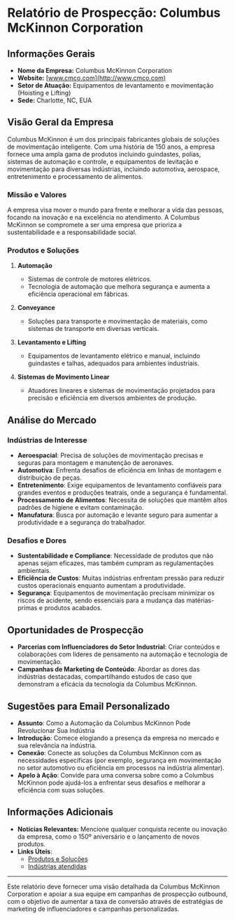 # Relatório de Prospecção: Columbus McKinnon Corporation

## Informações Gerais
- **Nome da Empresa:** Columbus McKinnon Corporation
- **Website:** [www.cmco.com](http://www.cmco.com)
- **Setor de Atuação:** Equipamentos de levantamento e movimentação (Hoisting e Lifting)
- **Sede:** Charlotte, NC, EUA

## Visão Geral da Empresa
Columbus McKinnon é um dos principais fabricantes globais de soluções de movimentação inteligente. Com uma história de 150 anos, a empresa fornece uma ampla gama de produtos incluindo guindastes, polias, sistemas de automação e controle, e equipamentos de levitação e movimentação para diversas indústrias, incluindo automotiva, aerospace, entretenimento e processamento de alimentos.

### Missão e Valores
A empresa visa mover o mundo para frente e melhorar a vida das pessoas, focando na inovação e na excelência no atendimento. A Columbus McKinnon se compromete a ser uma empresa que prioriza a sustentabilidade e a responsabilidade social.

### Produtos e Soluções
1. **Automação**
   - Sistemas de controle de motores elétricos.
   - Tecnologia de automação que melhora segurança e aumenta a eficiência operacional em fábricas.

2. **Conveyance**
   - Soluções para transporte e movimentação de materiais, como sistemas de transporte em diversas verticais.

3. **Levantamento e Lifting**
   - Equipamentos de levantamento elétrico e manual, incluindo guindastes e talhas, adequados para ambientes industriais.

4. **Sistemas de Movimento Linear**
   - Atuadores lineares e sistemas de movimentação projetados para precisão e eficiência em diversos ambientes de produção.

## Análise do Mercado
### Indústrias de Interesse
- **Aeroespacial**: Precisa de soluções de movimentação precisas e seguras para montagem e manutenção de aeronaves.
- **Automotiva**: Enfrenta desafios de eficiência em linhas de montagem e distribuição de peças. 
- **Entretenimento**: Exige equipamentos de levantamento confiáveis para grandes eventos e produções teatrais, onde a segurança é fundamental.
- **Processamento de Alimentos**: Necessita de soluções que mantêm altos padrões de higiene e evitam contaminação.
- **Manufatura**: Busca por automação e levante seguro para aumentar a produtividade e a segurança do trabalhador.

### Desafios e Dores
- **Sustentabilidade e Compliance**: Necessidade de produtos que não apenas sejam eficazes, mas também cumpram as regulamentações ambientais.
- **Eficiência de Custos**: Muitas indústrias enfrentam pressão para reduzir custos operacionais enquanto aumentam a produtividade.
- **Segurança**: Equipamentos de movimentação precisam minimizar os riscos de acidente, sendo essenciais para a mudança das matérias-primas e produtos acabados.

## Oportunidades de Prospecção
- **Parcerias com Influenciadores do Setor Industrial**: Criar conteúdos e colaborações com líderes de pensamento na automação e tecnologia de movimentação.
- **Campanhas de Marketing de Conteúdo**: Abordar as dores das indústrias destacadas, compartilhando estudos de caso que demonstram a eficácia da tecnologia da Columbus McKinnon.

## Sugestões para Email Personalizado
- **Assunto**: Como a Automação da Columbus McKinnon Pode Revolucionar Sua Indústria
- **Introdução**: Comece elogiando a presença da empresa no mercado e sua relevância na indústria.
- **Conexão**: Conecte as soluções da Columbus McKinnon com as necessidades específicas (por exemplo, segurança em movimentação no setor automotivo ou eficiência em processos na indústria alimentar).
- **Apelo à Ação**: Convide para uma conversa sobre como a Columbus McKinnon pode ajudá-los a enfrentar seus desafios e melhorar a eficiência com suas soluções.

## Informações Adicionais
- **Notícias Relevantes:** Mencione qualquer conquista recente ou inovação da empresa, como o 150º aniversário e o lançamento de novos produtos.
- **Links Úteis**:
  - [Produtos e Soluções](https://www.cmco.com/en-us/solutions)
  - [Indústrias atendidas](https://www.cmco.com/en-us/industries)

---

Este relatório deve fornecer uma visão detalhada da Columbus McKinnon Corporation e apoiar a sua equipe em campanhas de prospecção outbound, com o objetivo de aumentar a taxa de conversão através de estratégias de marketing de influenciadores e campanhas personalizadas.